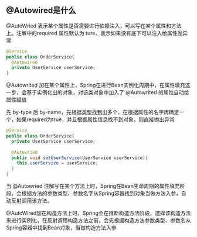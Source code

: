 ## @Autowired是什么

@AutoWried 表示某个属性是否需要进行依赖注入，可以写在某个属性和方法上。注解中的required 属性默认为 ture、表示如果没有底下可以注入给属性抛异常

```java
@Service
public class OrderService{
  @Autowired
  private UserService userService;
}
```

@Autowrited 加在某个属性上，Spring在进行Bean实例化周期中，在属性填充这一步，会基于实例化出的对象，对该类对象中加入了 @Autowrited 的属性自动给属性赋值

先 by-type 后 by-name，先根据类型找到出多个，在根据属性的名字再确定一个，如果required为true，并且根据属性信息找不到对象，则直接抛出异常





```java
@Service
public class OrderService{
  private UserService userService;
  
  @Autowried
  public void setUserService(UserService userService){
    this.userService = userService;
  }
}
```

当 @Autowried 注解写在某个方法上时，Spring在Bean生命周期的属性填充阶段，会根据方法的参数类型、参数名字从Spring容器找到对象当做方法入参，自动反射调用该方法。

@AutoWired加在构造方法上时，Spring会在推断构造方法阶段，选择该构造方法来进行实例化，在反射调用构造方法之前，会先根据构造方法参数类型、参数名从Spring容器中找到Bean对象，当做构造方法入参

